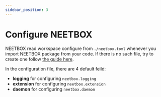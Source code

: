```yaml
---
sidebar_position: 3
---
```


# Configure NEETBOX

NEETBOX read workspace configure from `./neetbox.toml` whenever you import NEETBOX package from your code. If there is no such file, try to create one follow [the guide here](/docs/guide/neetcli/workspace).

In the configuration file, there are 4 default feild:
- __logging__ for configuring `neetbox.logging`
- __extension__ for configuring `neetbox.extension`
- __daemon__ for configuring `neetbox.daemon`
